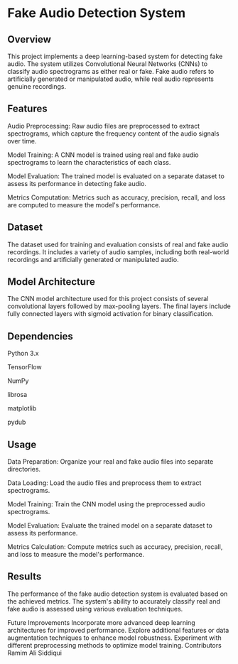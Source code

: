 # Fake Audio Detection System
## Overview
This project implements a deep learning-based system for detecting fake audio. The system utilizes Convolutional Neural Networks (CNNs) to classify audio spectrograms as either real or fake. Fake audio refers to artificially generated or manipulated audio, while real audio represents genuine recordings.

## Features
Audio Preprocessing: Raw audio files are preprocessed to extract spectrograms, which capture the frequency content of the audio signals over time.

Model Training: A CNN model is trained using real and fake audio spectrograms to learn the characteristics of each class.

Model Evaluation: The trained model is evaluated on a separate dataset to assess its performance in detecting fake audio.

Metrics Computation: Metrics such as accuracy, precision, recall, and loss are computed to measure the model's performance.

## Dataset
The dataset used for training and evaluation consists of real and fake audio recordings. It includes a variety of audio samples, including both real-world recordings and artificially generated or manipulated audio.

## Model Architecture
The CNN model architecture used for this project consists of several convolutional layers followed by max-pooling layers. The final layers include fully connected layers with sigmoid activation for binary classification.

## Dependencies
Python 3.x

TensorFlow

NumPy

librosa

matplotlib

pydub

## Usage
Data Preparation: Organize your real and fake audio files into separate directories.

Data Loading: Load the audio files and preprocess them to extract spectrograms.

Model Training: Train the CNN model using the preprocessed audio spectrograms.

Model Evaluation: Evaluate the trained model on a separate dataset to assess its performance.

Metrics Calculation: Compute metrics such as accuracy, precision, recall, and loss to measure the model's performance.

## Results
The performance of the fake audio detection system is evaluated based on the achieved metrics. The system's ability to accurately classify real and fake audio is assessed using various evaluation techniques.

Future Improvements
Incorporate more advanced deep learning architectures for improved performance.
Explore additional features or data augmentation techniques to enhance model robustness.
Experiment with different preprocessing methods to optimize model training.
Contributors
Ramim Ali Siddiqui
